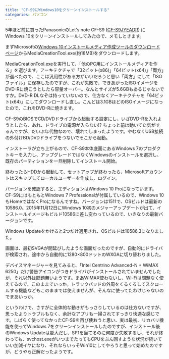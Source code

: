 ```yaml
---
title: "CF-S9にWindows10をクリーンインストールする"
categories: パソコン
---
```


5年ほど前に買ったPanasonicのLet's note CF-S9 ([CF-S9JYEADR](http://panasonic.jp/pc/p-db/CF-S9JYEADR.html)) にWindows 10をクリーンインストールしてみたので、メモしときます。

まずMicrosoftの[Windows 10インストールメディア作成ツールのダウンロードページ](https://www.microsoft.com/ja-jp/software-download/windows10)からMediaCreationTool.exe(約18MB)をダウンロードします。

MediaCreationTool.exeを実行して、「他のPC用にインストールメディアを作る」を選びます。アーキテクチャで「32ビット(x86)」「64ビット(x64)」「両方」が選べたので、ここは汎用性がある方がいいだろうと思い「両方」にして「ISOファイル」に保存したのですが、これが失敗で、できあがったISOイメージをDVD-Rに焼こうとしたら容量オーバー。なんとサイズが5.6GBもあるじゃないですか。DVD-R DLなぞは持っていないので、仕方なくアーキテクチャを「64ビット(x64)」にしてダウンロードし直し。こんどは3.1GBほどのISOイメージになったので、これをDVD-Rに焼きます。

CF-S9のBIOSでCD/DVDドライブから起動する設定にし、いざDVD-Rを入れようとしたら、あれ、ドライブの電源が入らない!? ちょっと前は動いてた気がするんですが、だいぶ年代物なので、壊れてしまったようです。やむなくUSB接続の外付けBD/DVDドライブをつないでそこから起動。

インストーラが立ち上がるので、CF-S9本体底面にあるWindows 7のプロダクトキーを入力し、アップグレードではなくWindowsのインストールを選択し、既存のパーティションを一旦削除してインストール開始。

終わったらHDDから起動して、セットアップが終わったら、Microsoftアカウントはスキップしてローカルユーザーを作成し、ログイン。

バージョンを確認すると、エディションはWindows 10 Proになっています。CF-S9にはもともとWindows 7 Professionalが付属しているので、Windows 10もHomeではなくProになるんですね。バージョンは1511で、OSビルドは最新の10586.0。2015年11月12日にWindows 10初のメジャーアップデートが出て、インストールイメージもビルド10586に差し変わっているので、いきなりの最新バージョンです。

Windows Updateをかけると2つだけ適用され、OSビルドは10586.3になりました。

画面は、最初SVGAが間延びしたような画面だったのですが、自動的にドライバが検索され、途中から自動的に1280×800ドットのWXGAに切り替わりました。

デバイスマネージャーを見てみると、「Intel Centrino Advanced-N + WiMAX 6250」だけ警告アイコンがつきドライバがインストールされていませんでしたが、それ以外は問題無いようです。まあWiMAX使わないし、Wi-Fiは問題なく使えてるので、このままでいっか。トラックパッドの外周をくるくるしてスクロールする機能などもこのままでは使えませんが、そんなに使ってたわけじゃないのでまあいっか。

というわけで、さすがに全体的な動きがもっさりしているのは仕方ないですが、思ったよりトラブルもなく、余計なアプリも一掃されてすっきり快適な感じです。しばらく使ってなかったCF-S9を再び使おうと思い、実は最初、リカバリ機能を使ってWindows 7をクリーンインストールしたのですが、インストール後のWindows Updateは膨大だし、SP1を当てるのに何度か失敗するし、それが終わっても、svchost.exeがいつまでたってもCPUをぶん回すような状況が続いていい加減イヤになり、それならいっそWin10にしてやろうと思って始めたのですが、どうやら正解だったようです。
